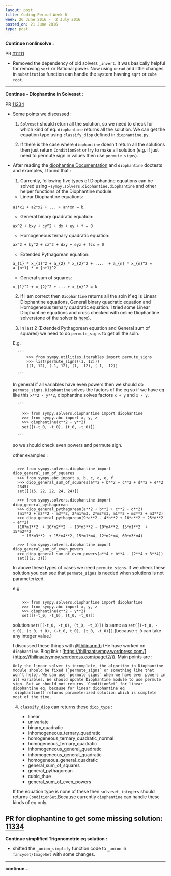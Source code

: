 ```yaml
---
layout: post
title: Coding Period Week 6
week: 26 June 2016 -  2 July 2016
posted_on: 21 June 2016
type: post
---
```


**Continue nonlinsolve :**

PR [#11111](https://github.com/sympy/sympy/pull/11111)

* Removed the dependency of old solvers `_invert`. It was basically helpful for removing `sqrt` or Rational power.
Now using `unrad` and little changes in `substitution` function can handle the system havning `sqrt` or `cube root`.

--------------------------------------------------------------------------------
**Continue - Diophantine in Solveset :**

PR [11234](https://github.com/sympy/sympy/pull/11234)

* Some points we discussed :

    1. `Solveset` should return all the solution, so we need to check for which kind of eq. `diophantine` returns all
    the solution. We can get the equation type using `classify_diop` defined in `diophantine.py`.

    2. If there is the case where `diophantine` doesn't return all the solutions then just return `ConditionSet` or try to
    make all solution (e.g. if just need to permute sign in values then use `permute_signs`).

* After reading the [diophantine Documentation](http://docs.sympy.org/dev/modules/solvers/diophantine.html) and `diophantine` doctests and examples, I found that :

    1. Currently, following five types of Diophantine equations can be solved using `~sympy.solvers.diophantine.diophantine` and other helper functions of the Diophantine module.


    - Linear Diophantine equations:

    `a1*x1 + a2*x2 + ... + an*xn = b`.

    - General binary quadratic equation:

     `ax^2 + bxy + cy^2 + dx + ey + f = 0`

    - Homogeneous ternary quadratic equation:

    `ax^2 + by^2 + cz^2 + dxy + eyz + fzx = 0`

    - Extended Pythagorean equation:

    `a_{1} * x_{1}^2 + a_{2} * x_{2}^2 + ....  + a_{n} * x_{n}^2 = a_{n+1} * x_{n+1}^2`

    - General sum of squares:

    `x_{1}^2 + x_{2}^2 + ... + x_{n}^2 = k`

    2. If I am correct then `Diophantine` returns all the soln if eq is Linear Diophantine equations, General binary quadratic equation and Homogeneous ternary quadratic equation. I tried some Linear Diophantine equations and cross checked with online Diophantine solvers(one of the solver is [here](http://www.numbertheory.org/php/main_pell.html)).

    3. In last 2 (Extended Pythagorean equation and General sum of squares) we need to do `permute_signs` to get all the soln.

    E.g.

        ```
            >>> from sympy.utilities.iterables import permute_signs
            >>> list(permute_signs((1, 12)))
            [(1, 12), (-1, 12), (1, -12), (-1, -12)]

        ```

    In general if all variables have even powers then we should do `permute_signs`. `Diophantine` solves the factors of the eq
    so if we have eq like this `x**2 - y**2`, diophantine solves factors `x + y` and `x - y`.


        ```

          >>> from sympy.solvers.diophantine import diophantine
          >>> from sympy.abc import x, y, z
          >>> diophantine(x**2 - y**2)
          set([(-t_0, -t_0), (t_0, -t_0)])

        ```

    so we should check even powers and permute sign.

    other examples :


    ```

      >>> from sympy.solvers.diophantine import diop_general_sum_of_squares
      >>> from sympy.abc import a, b, c, d, e, f
      >>> diop_general_sum_of_squares(a**2 + b**2 + c**2 + d**2 + e**2 - 2345)
      set([(15, 22, 22, 24, 24)])

      >>> from sympy.solvers.diophantine import diop_general_pythagorean
      >>> diop_general_pythagorean(a**2 + b**2 + c**2 - d**2)
      (m1**2 + m2**2 - m3**2, 2*m1*m3, 2*m2*m3, m1**2 + m2**2 + m3**2)
      >>> diop_general_pythagorean(9*a**2 - 4*b**2 + 16*c**2 + 25*d**2 + e**2)
      (10*m1**2  + 10*m2**2  + 10*m3**2 - 10*m4**2, 15*m1**2  + 15*m2**2  
        + 15*m3**2  + 15*m4**2, 15*m1*m4, 12*m2*m4, 60*m3*m4)

      >>> from sympy.solvers.diophantine import diop_general_sum_of_even_powers
      >>> diop_general_sum_of_even_powers(a**4 + b**4 - (2**4 + 3**4))
      set([(2, 3)])

    ```

    In above these types of cases we need `permute_signs`. If we check these solution you can see that `permute_signs`
    is needed when solutions is not parameterized.

    e.g.


    ```

        >>> from sympy.solvers.diophantine import diophantine
        >>> from sympy.abc import x, y, z
        >>> diophantine(x**2 - y**2)
        set([(-t_0, -t_0), (t_0, -t_0)])

    ```

    solution `set([(-t_0, -t_0), (t_0, -t_0)])` is same as `set([(-t_0, -t_0), (t_0, t_0), (-t_0, t_0), (t_0, -t_0)])`.(because `t_0` can take any integer value.)

    I discussed these things with [@thilinarmtb](https://github.com/thilinarmtb) (He have worked on `diophantine`. Blog link : [https://thilinaatsympy.wordpress.com/](https://thilinaatsympy.wordpress.com/page/2/)). Main points are :

      Only the linear solver is incomplete, the algorithm in Diophantine module should be fixed (`permute_signs` or something like that won't help). We can use `permute_signs` when we have even powers in all variables. We should update Diophantine module to use permute sign. But we should not returns `ConditionSet` for linear diophantine eq. because for linear diophantine eq `diophantine()`returns parameterized solution which is complete most of the time.

    4. `classify_diop` can returns these `diop_type` :

        - linear
        - univariate
        - binary_quadratic
        - inhomogeneous_ternary_quadratic
        - homogeneous_ternary_quadratic_normal
        - homogeneous_ternary_quadratic
        - inhomogeneous_general_quadratic
        - inhomogeneous_general_quadratic
        - homogeneous_general_quadratic
        - general_sum_of_squares
        - general_pythagorean
        - cubic_thue
        - general_sum_of_even_powers

     If the equation type is none of these then `solveset_integers` should returns `ConditionSet`.Because currently `diophantine`
     can handle these kinds of eq only.


**PR for diophantine to get some missing solution:** [11334](https://github.com/sympy/sympy/pull/11334)
--------------------------------------------------------------------------------

**Continue simplified Trigonometric eq solution :**

* shifted the `_union_simplify` function code to `_union` in `fancyset/ImageSet` with some changes.

--------------------------------------------------------------------------------
**continue...**
